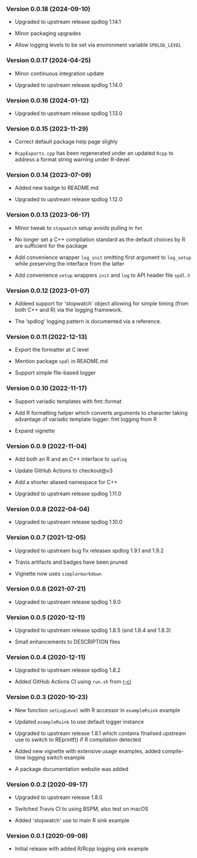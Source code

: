 <div class="container">
<div role="main">
<h3 id="version-0.0.18-2024-09-10">Version 0.0.18 (2024-09-10)</h3>
<ul>
<li><p>Upgraded to upstream release spdlog 1.14.1</p></li>
<li><p>Minor packaging upgrades</p></li>
<li><p>Allow logging levels to be set via environment variable
<code>SPDLOG_LEVEL</code></p></li>
</ul>
<h3 id="version-0.0.17-2024-04-25">Version 0.0.17 (2024-04-25)</h3>
<ul>
<li><p>Minor continuous integration update</p></li>
<li><p>Upgraded to upstream release spdlog 1.14.0</p></li>
</ul>
<h3 id="version-0.0.16-2024-01-12">Version 0.0.16 (2024-01-12)</h3>
<ul>
<li><p>Upgraded to upstream release spdlog 1.13.0</p></li>
</ul>
<h3 id="version-0.0.15-2023-11-29">Version 0.0.15 (2023-11-29)</h3>
<ul>
<li><p>Correct default package help page slighly</p></li>
<li><p><code>RcppExports.cpp</code> has been regenerated under an
updated <code>Rcpp</code> to address a format string warning under
R-devel</p></li>
</ul>
<h3 id="version-0.0.14-2023-07-09">Version 0.0.14 (2023-07-09)</h3>
<ul>
<li><p>Added new badge to README.md</p></li>
<li><p>Upgraded to upstream release spdlog 1.12.0</p></li>
</ul>
<h3 id="version-0.0.13-2023-06-17">Version 0.0.13 (2023-06-17)</h3>
<ul>
<li><p>Minor tweak to <code>stopwatch</code> setup avoids pulling in
<code>fmt</code></p></li>
<li><p>No longer set a C++ compilation standard as the default choices
by R are sufficient for the package</p></li>
<li><p>Add convenience wrapper <code>log_init</code> omitting first
argument to <code>log_setup</code> while preserving the interface from
the latter</p></li>
<li><p>Add convenience <code>setup</code> wrappers <code>init</code> and
<code>log</code> to API header file <code>spdl.h</code></p></li>
</ul>
<h3 id="version-0.0.12-2023-01-07">Version 0.0.12 (2023-01-07)</h3>
<ul>
<li><p>Addeed support for 'stopwatch' object allowing for simple timing
(from both C++ and R) via the logging framework.</p></li>
<li><p>The ‘spdlog’ logging pattern is documented via a
reference.</p></li>
</ul>
<h3 id="version-0.0.11-2022-12-13">Version 0.0.11 (2022-12-13)</h3>
<ul>
<li><p>Export the formatter at C level</p></li>
<li><p>Mention package <code>spdl</code> in README.md</p></li>
<li><p>Support simple file-based logger</p></li>
</ul>
<h3 id="version-0.0.10-2022-11-17">Version 0.0.10 (2022-11-17)</h3>
<ul>
<li><p>Support variadic templates with fmt::format</p></li>
<li><p>Add R formatting helper which converts arguments to character
taking advantage of variadic template logger: fmt logging from
R</p></li>
<li><p>Expand vignette</p></li>
</ul>
<h3 id="version-0.0.9-2022-11-04">Version 0.0.9 (2022-11-04)</h3>
<ul>
<li><p>Add both an R and an C++ interface to
<code>spdlog</code></p></li>
<li><p>Update GitHub Actions to checkout@v3</p></li>
<li><p>Add a shorter aliased namespace for C++</p></li>
<li><p>Upgraded to upstream release spdlog 1.11.0</p></li>
</ul>
<h3 id="version-0.0.8-2022-04-04">Version 0.0.8 (2022-04-04)</h3>
<ul>
<li><p>Upgraded to upstream release spdlog 1.10.0</p></li>
</ul>
<h3 id="version-0.0.7-2021-12-05">Version 0.0.7 (2021-12-05)</h3>
<ul>
<li><p>Upgraded to upstream bug fix releases spdlog 1.9.1 and
1.9.2</p></li>
<li><p>Travis artifacts and badges have been pruned</p></li>
<li><p>Vignette now uses <code>simplermarkdown</code></p></li>
</ul>
<h3 id="version-0.0.6-2021-07-21">Version 0.0.6 (2021-07-21)</h3>
<ul>
<li><p>Upgraded to upstream release spdlog 1.9.0</p></li>
</ul>
<h3 id="version-0.0.5-2020-12-11">Version 0.0.5 (2020-12-11)</h3>
<ul>
<li><p>Upgraded to upstream release spdlog 1.8.5 (and 1.8.4 and
1.8.3)</p></li>
<li><p>Small enhancements to DESCRIPTION files</p></li>
</ul>
<h3 id="version-0.0.4-2020-12-11">Version 0.0.4 (2020-12-11)</h3>
<ul>
<li><p>Upgraded to upstream release spdlog 1.8.2</p></li>
<li><p>Added GitHub Actions CI using <code>run.sh</code> from <a
href="https://eddelbuettel.github.io/r-ci/">r-ci</a></p></li>
</ul>
<h3 id="version-0.0.3-2020-10-23">Version 0.0.3 (2020-10-23)</h3>
<ul>
<li><p>New function <code>setLogLevel</code> with R accessor in
<code>exampleRsink</code> example</p></li>
<li><p>Updated <code>exampleRsink</code> to use default logger
instance</p></li>
<li><p>Upgraded to upstream release 1.8.1 which contains finalised
upstream use to switch to REprintf() if R compilation detected</p></li>
<li><p>Added new vignette with extensive usage examples, added
compile-time logging switch example</p></li>
<li><p>A package documentation website was added</p></li>
</ul>
<h3 id="version-0.0.2-2020-09-17">Version 0.0.2 (2020-09-17)</h3>
<ul>
<li><p>Upgraded to upstream release 1.8.0</p></li>
<li><p>Switched Travis CI to using BSPM, also test on macOS</p></li>
<li><p>Added 'stopwatch' use to main R sink example</p></li>
</ul>
<h3 id="version-0.0.1-2020-09-08">Version 0.0.1 (2020-09-08)</h3>
<ul>
<li><p>Initial release with added R/Rcpp logging sink example</p></li>
</ul>
</div>
</div>
